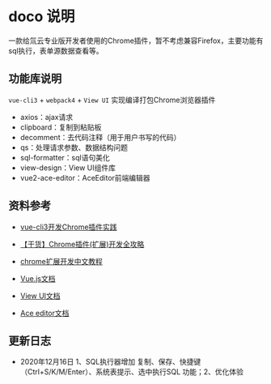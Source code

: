# doco 说明
一款给氚云专业版开发者使用的Chrome插件，暂不考虑兼容Firefox，主要功能有sql执行，表单源数据查看等。

## 功能库说明
`vue-cli3` + `webpack4` + `View UI`  实现编译打包Chrome浏览器插件
- axios：ajax请求
- clipboard：复制到粘贴板
- decomment：去代码注释（用于用户书写的代码）
- qs：处理请求参数、数据结构问题
- sql-formatter：sql语句美化
- view-design：View UI组件库
- vue2-ace-editor：AceEditor前端编辑器

## 资料参考
- [vue-cli3开发Chrome插件实践](https://blog.csdn.net/weixin_34404393/article/details/91476348)

- [【干货】Chrome插件(扩展)开发全攻略](https://www.cnblogs.com/liuxianan/p/chrome-plugin-develop.html)

- [chrome扩展开发中文教程](http://chrome.cenchy.com/index.html)

- [Vue.js文档](https://cn.vuejs.org/v2/guide/)

- [View UI文档](https://www.iviewui.com/docs/introduce)

- [Ace editor文档](https://segmentfault.com/a/1190000021386202?utm_source=tag-newest)

## 更新日志
- 2020年12月16日 1、SQL执行器增加 复制、保存、快捷键（Ctrl+S/K/M/Enter）、系统表提示、选中执行SQL 功能；2、优化体验
